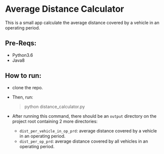 # Average Distance Calculator

This is a small app calculate the average distance covered by a vehicle in an operating period.

## Pre-Reqs:
 - Python3.6
 - Java8

## How to run:
 - clone the repo.
 - Then, run:
    > python distance_calculator.py
    
 - After running this command, there should be an `output` directory on the project root containing 2 more directories:
    - `dist_per_vehicle_in_op_prd`: average distance covered by a vehicle in an operating period.
    - `dist_per_op_prd`: average distance covered by all vehicles in an operating period.
